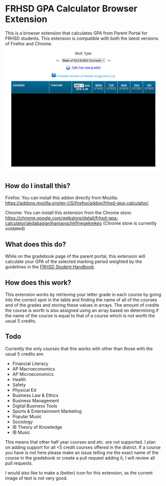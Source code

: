 # FRHSD GPA Calculator Browser Extension
This is a browser extension that calculates GPA from Parent Portal for FRHSD students. This extension is compatible with both the latest versions of Firefox and Chrome.
![Screenshots](https://raw.githubusercontent.com/tylerwolf35/gpa-extension/main/images/screenshot.png)
## How do I install this?
Firefox: You can install this addon directly from Mozilla: https://addons.mozilla.org/en-US/firefox/addon/frhsd-gpa-calculator/.

Chrome: You can install this extension from the Chrome store: https://chrome.google.com/webstore/detail/frhsd-gpa-calculator/akdabagianlhaniaogchhfhjegekmkeo (Chrome store is currently outdated)

## What does this do?
While on the gradebook page of the parent portal, this extension will calculate your GPA of the selected marking period weighted by the guidelines in the [FRHSD Student Handbook](https://www.frhsd.com/Page/402).

## How does this work?
This extension works by retrieving your letter grade in each course by going into the correct spot in the table and finding the name of all of the courses and of the grades and storing these values in arrays. The amount of credits the course is worth is also assigned using an array based on determining if the name of the course is equal to that of a course which is not worth the usual 5 credits.

## Todo
Currently the only courses that this works with other than those with the usual 5 credits are:
* Financial Literacy
* AP Macroeconomics
* AP Microeconomics
* Health
* Safety
* Physical Ed
* Business Law & Ethics
* Business Management
* Digital Business Tools
* Sports & Entertainment Marketing
* Popular Music
* Sociology
* IB Theory of Knowledge
* IB Music

This means that other half year courses and etc. are not supported. I plan on adding support for all <5 credit courses offered in the district. If a course you have is not here please make an issue telling me the exact name of the course in the gradebook or create a pull request adding it, I will review all pull requests.

I would also like to make a (better) icon for this extension, as the current image of text is not very good.
